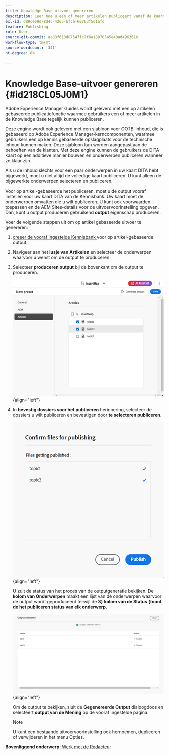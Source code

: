 ```yaml
---
title: Knowledge Base-uitvoer genereren
description: Leer hoe u een of meer artikelen publiceert vanaf de kaartconsole. Produceer output voor één of meerdere onderwerpen in een kaart DITA in AEM Guides.
exl-id: d89ce69d-8d4c-4265-bfca-60763f561afd
feature: Publishing
role: User
source-git-commit: ac83f613d87547fc7f6a18070545e40ad4963616
workflow-type: tm+mt
source-wordcount: '341'
ht-degree: 0%

---
```


# Knowledge Base-uitvoer genereren {#id218CL05J0M1}

Adobe Experience Manager Guides wordt geleverd met een op artikelen gebaseerde publicatiefunctie waarmee gebruikers een of meer artikelen in de Knowledge Base tegelijk kunnen publiceren.

Deze engine wordt ook geleverd met een sjabloon voor OOTB-inhoud, die is gebaseerd op Adobe Experience Manager-kerncomponenten, waarmee gebruikers een op kennis gebaseerde opslagplaats voor de technische inhoud kunnen maken. Deze sjabloon kan worden aangepast aan de behoeften van de klanten. Met deze engine kunnen de gebruikers de DITA-kaart op een additieve manier bouwen en onderwerpen publiceren wanneer ze klaar zijn.

Als u de inhoud slechts voor een paar onderwerpen in uw kaart DITA hebt bijgewerkt, moet u niet altijd de volledige kaart publiceren. U kunt alleen de bijgewerkte onderwerpen selecteren en publiceren.

Voor op artikel-gebaseerde het publiceren, moet u de output vooraf instellen voor uw kaart DITA van de Kennisbank. Uw kaart moet de onderwerpen omvatten die u wilt publiceren. U kunt ook voorwaarden toepassen en de AEM Sites-details voor de uitvoervoorinstelling opgeven. Dan, kunt u output produceren gebruikend **output** eigenschap produceren.

Voer de volgende stappen uit om op artikel gebaseerde uitvoer te genereren:

1. [ creeer de vooraf ingestelde Kennisbank ](./generate-output-knowledge-base.md) voor op artikel-gebaseerde output.
1. Navigeer aan het **lusje van Artikelen** en selecteer de onderwerpen waarvoor u wenst om de output te produceren.
1. Selecteer **produceren output** bij de bovenkant om de output te produceren.

   ![](images/add-preset-articles-tab_cs.png){align="left"}

1. In **bevestig dossiers voor het publiceren** herinnering, selecteer de dossiers u wilt publiceren en bevestigen door **te selecteren publiceren**.

   ![ Nieuw ](images/knowledge-base-confirm-files-for-publishing.png){align="left"}

   U zult de status van het proces van de outputgeneratie bekijken. De **kolom van Onderwerpen** maakt een lijst van de onderwerpen waarvoor de output wordt geproduceerd terwijl de **3} kolom van de Status {toont de het publiceren status van elk onderwerp.**


   ![](images/add-preset-output-generated_cs.png){align="left"}

   Om de output te bekijken, sluit de **Gegenereerde Output** dialoogdoos en selecteert **output van de Mening** op de vooraf ingestelde pagina.


   >[!NOTE]
   >
   > U kunt een bestaande uitvoervoorinstelling ook hernoemen, dupliceren of verwijderen in het menu Opties.


**Bovenliggend onderwerp:**[ Werk met de Redacteur ](web-editor.md)
